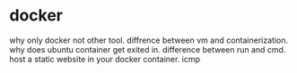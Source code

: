 
# docker

why only docker not other tool.
diffrence between vm and containerization.
why does ubuntu container get exited in.
difference between run and cmd.
host a static website in your docker container.
icmp








